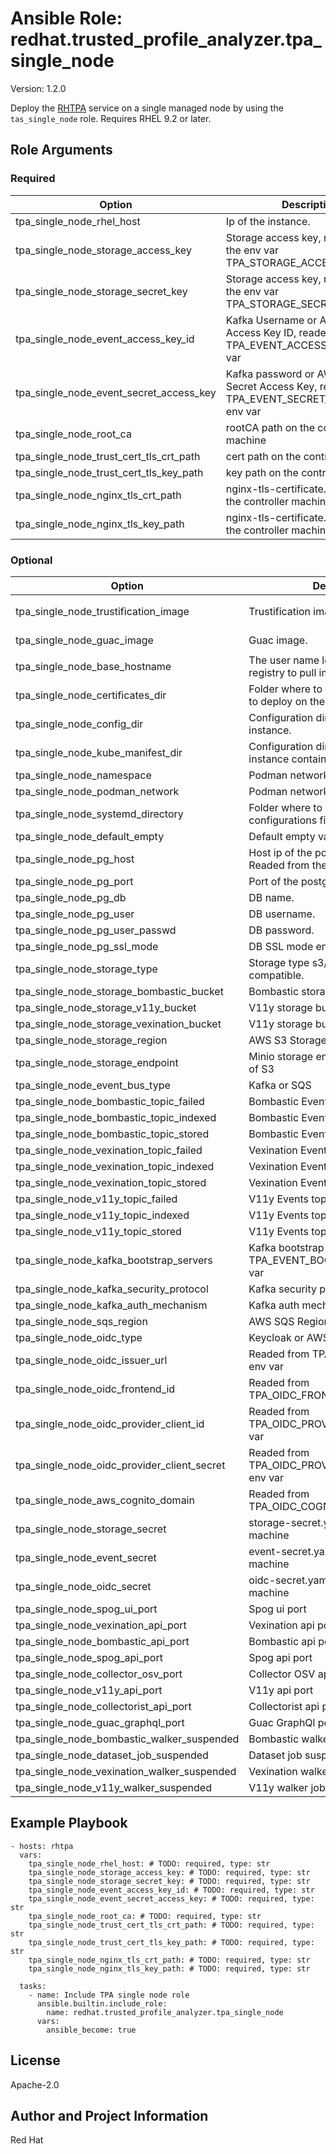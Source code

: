 <!--- to update this file, update files in the role's meta/ directory (and/or its README.j2 template) and run "make role-readme" -->

# Ansible Role: redhat.trusted_profile_analyzer.tpa_single_node

Version: 1.2.0

Deploy the [RHTPA](https://docs.redhat.com/en/documentation/red_hat_trusted_profile_analyzer/) service on a single managed node by using the `tas_single_node` role.
Requires RHEL 9.2 or later.

## Role Arguments

### Required

| Option                                  | Description                                                                                  | Type | Default |
| --------------------------------------- | -------------------------------------------------------------------------------------------- | ---- | ------- |
| tpa_single_node_rhel_host               | Ip of the instance.                                                                          | str  |         |
| tpa_single_node_storage_access_key      | Storage access key, readed form the env var TPA_STORAGE_ACCESS_KEY.                          | str  |         |
| tpa_single_node_storage_secret_key      | Storage access key, readed form the env var TPA_STORAGE_SECRET_KEY.                          | str  |         |
| tpa_single_node_event_access_key_id     | Kafka Username or AWS SQS Access Key ID, readed from TPA_EVENT_ACCESS_KEY_ID env var         | str  |         |
| tpa_single_node_event_secret_access_key | Kafka password or AWS SQS Secret Access Key, readed from TPA_EVENT_SECRET_ACCESS_KEY env var | str  |         |
| tpa_single_node_root_ca                 | rootCA path on the controller machine                                                        | str  |         |
| tpa_single_node_trust_cert_tls_crt_path | cert path on the controller machine                                                          | str  |         |
| tpa_single_node_trust_cert_tls_key_path | key path on the controller machine                                                           | str  |         |
| tpa_single_node_nginx_tls_crt_path      | nginx-tls-certificate.pem path on the controller machine                                     | str  |         |
| tpa_single_node_nginx_tls_key_path      | nginx-tls-certificate.key path on the controller machine                                     | str  |         |

### Optional

| Option                                      | Description                                                            | Type | Default                                                                                                |
| ------------------------------------------- | ---------------------------------------------------------------------- | ---- | ------------------------------------------------------------------------------------------------------ |
| tpa_single_node_trustification_image        | Trustification image.                                                  | str  | `registry.redhat.io/rhtpa/rhtpa-trustification-service-rhel9:2943d20c8ac831f4ae4f209c8ca6807619404062` |
| tpa_single_node_guac_image                  | Guac image.                                                            | str  | `registry.redhat.io/rhtpa/rhtpa-guac-rhel9:f0688194637cc759052e02c350c38dbabc19484e`                   |
| tpa_single_node_base_hostname               | The user name logging in to the registry to pull images.               | str  | `trustification`                                                                                       |
| tpa_single_node_certificates_dir            | Folder where to place the certificates to deploy on the instance.      | str  | `certs`                                                                                                |
| tpa_single_node_config_dir                  | Configuration directory on the instance.                               | str  | `/etc/rhtpa`                                                                                           |
| tpa_single_node_kube_manifest_dir           | Configuration directory on the instance containing the manifests.      | str  | `/etc/rhtpa/manifests`                                                                                 |
| tpa_single_node_namespace                   | Podman network namespace.                                              | str  | `trustification`                                                                                       |
| tpa_single_node_podman_network              | Podman network name.                                                   | str  | `tcnet`                                                                                                |
| tpa_single_node_systemd_directory           | Folder where to store the systemd configurations files.                | str  | `/etc/systemd/system`                                                                                  |
| tpa_single_node_default_empty               | Default empty value.                                                   | str  |                                                                                                        |
| tpa_single_node_pg_host                     | Host ip of the postgresql db instance. Readed from the TPA_PG_HOST env | str  |                                                                                                        |
| tpa_single_node_pg_port                     | Port of the postgresql db instance.                                    | str  | `5432`                                                                                                 |
| tpa_single_node_pg_db                       | DB name.                                                               | str  | `guac`                                                                                                 |
| tpa_single_node_pg_user                     | DB username.                                                           | str  | `guac`                                                                                                 |
| tpa_single_node_pg_user_passwd              | DB password.                                                           | str  | `guac1234`                                                                                             |
| tpa_single_node_pg_ssl_mode                 | DB SSL mode enabled/disabled.                                          | str  | `disable`                                                                                              |
| tpa_single_node_storage_type                | Storage type s3/minio/other s3 compatible.                             | str  | `minio`                                                                                                |
| tpa_single_node_storage_bombastic_bucket    | Bombastic storage bucket name.                                         | str  | `bombastic-default`                                                                                    |
| tpa_single_node_storage_v11y_bucket         | V11y storage bucket name.                                              | str  | `v11y-default`                                                                                         |
| tpa_single_node_storage_vexination_bucket   | V11y storage bucket name.                                              | str  | `vexination-default`                                                                                   |
| tpa_single_node_storage_region              | AWS S3 Storage region                                                  | str  | `eu-west-1`                                                                                            |
| tpa_single_node_storage_endpoint            | Minio storage endpoint if used instead of S3                           | str  | `eu-west-1`                                                                                            |
| tpa_single_node_event_bus_type              | Kafka or SQS                                                           | str  | `kafka`                                                                                                |
| tpa_single_node_bombastic_topic_failed      | Bombastic Events topic failed                                          | str  | `bombastic-failed-default`                                                                             |
| tpa_single_node_bombastic_topic_indexed     | Bombastic Events topic indexed                                         | str  | `bombastic-indexed-default`                                                                            |
| tpa_single_node_bombastic_topic_stored      | Bombastic Events topic stored                                          | str  | `bombastic-stored-default`                                                                             |
| tpa_single_node_vexination_topic_failed     | Vexination Events topic failed                                         | str  | `vexination-failed-default`                                                                            |
| tpa_single_node_vexination_topic_indexed    | Vexination Events topic indexed                                        | str  | `vexination-indexed-default`                                                                           |
| tpa_single_node_vexination_topic_stored     | Vexination Events topic stored                                         | str  | `vexination-stored-default`                                                                            |
| tpa_single_node_v11y_topic_failed           | V11y Events topic failed                                               | str  | `vv1y-failed-default`                                                                                  |
| tpa_single_node_v11y_topic_indexed          | V11y Events topic indexed                                              | str  | `v11y-indexed-default`                                                                                 |
| tpa_single_node_v11y_topic_stored           | V11y Events topic stored                                               | str  | `v11y-stored-default`                                                                                  |
| tpa_single_node_kafka_bootstrap_servers     | Kafka bootstrap servers readed from TPA_EVENT_BOOTSTRAP_SERVER env var | str  |                                                                                                        |
| tpa_single_node_kafka_security_protocol     | Kafka security protocol                                                | str  | `SASL_PLAINTEXT`                                                                                       |
| tpa_single_node_kafka_auth_mechanism        | Kafka auth mechanism                                                   | str  | `SCRAM-SHA-512`                                                                                        |
| tpa_single_node_sqs_region                  | AWS SQS Region                                                         | str  | `eu-west-1`                                                                                            |
| tpa_single_node_oidc_type                   | Keycloak or AWS Cognito                                                | str  | `keycloak`                                                                                             |
| tpa_single_node_oidc_issuer_url             | Readed from TPA_OIDC_ISSUER_URL env var                                | str  |                                                                                                        |
| tpa_single_node_oidc_frontend_id            | Readed from TPA_OIDC_FRONTEND_ID env var                               | str  |                                                                                                        |
| tpa_single_node_oidc_provider_client_id     | Readed from TPA_OIDC_PROVIDER_CLIENT_ID env var                        | str  |                                                                                                        |
| tpa_single_node_oidc_provider_client_secret | Readed from TPA_OIDC_PROVIDER_CLIENT_SECRET env var                    | str  |                                                                                                        |
| tpa_single_node_aws_cognito_domain          | Readed from TPA_OIDC_COGNITO_DOMAIN env var                            | str  |                                                                                                        |
| tpa_single_node_storage_secret              | storage-secret.yaml path on the target machine                         | str  | `/etc/rhtpa/manifests/storage-secret.yaml`                                                             |
| tpa_single_node_event_secret                | event-secret.yaml path on the target machine                           | str  | `/etc/rhtpa/manifests/event-secret.yaml`                                                               |
| tpa_single_node_oidc_secret                 | oidc-secret.yaml path on the target machine                            | str  | `/etc/rhtpa/manifests/oidc-secret.yaml`                                                                |
| tpa_single_node_spog_ui_port                | Spog ui port                                                           | int  | `8080`                                                                                                 |
| tpa_single_node_vexination_api_port         | Vexination api port                                                    | int  | `8081`                                                                                                 |
| tpa_single_node_bombastic_api_port          | Bombastic api port                                                     | int  | `8082`                                                                                                 |
| tpa_single_node_spog_api_port               | Spog api port                                                          | int  | `8084`                                                                                                 |
| tpa_single_node_collector_osv_port          | Collector OSV api port                                                 | int  | `8085`                                                                                                 |
| tpa_single_node_v11y_api_port               | V11y api port                                                          | int  | `8087`                                                                                                 |
| tpa_single_node_collectorist_api_port       | Collectorist api port                                                  | int  | `8088`                                                                                                 |
| tpa_single_node_guac_graphql_port           | Guac GraphQl port                                                      | int  | `8089`                                                                                                 |
| tpa_single_node_bombastic_walker_suspended  | Bombastic walker suspended flag                                        | bool | `true`                                                                                                 |
| tpa_single_node_dataset_job_suspended       | Dataset job suspended flag                                             | bool | `true`                                                                                                 |
| tpa_single_node_vexination_walker_suspended | Vexination walker job suspended flag                                   | bool | `true`                                                                                                 |
| tpa_single_node_v11y_walker_suspended       | V11y walker job suspended flag                                         | bool | `false`                                                                                                |

## Example Playbook

```
- hosts: rhtpa
  vars:
    tpa_single_node_rhel_host: # TODO: required, type: str
    tpa_single_node_storage_access_key: # TODO: required, type: str
    tpa_single_node_storage_secret_key: # TODO: required, type: str
    tpa_single_node_event_access_key_id: # TODO: required, type: str
    tpa_single_node_event_secret_access_key: # TODO: required, type: str
    tpa_single_node_root_ca: # TODO: required, type: str
    tpa_single_node_trust_cert_tls_crt_path: # TODO: required, type: str
    tpa_single_node_trust_cert_tls_key_path: # TODO: required, type: str
    tpa_single_node_nginx_tls_crt_path: # TODO: required, type: str
    tpa_single_node_nginx_tls_key_path: # TODO: required, type: str

  tasks:
    - name: Include TPA single node role
      ansible.builtin.include_role:
        name: redhat.trusted_profile_analyzer.tpa_single_node
      vars:
        ansible_become: true
```

## License

Apache-2.0

## Author and Project Information

Red Hat
